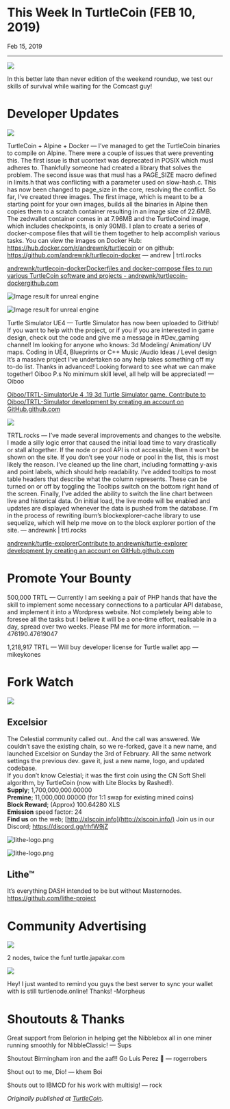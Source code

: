# This Week In TurtleCoin (FEB 10, 2019)

Feb 15, 2019

---

![](./images/0EvsoiWT07qdrrMYy.png)

In this better late than never edition of the weekend roundup, we test our skills of survival while waiting for the Comcast guy!

# Developer Updates

![](./images/0nwM11Bd5hAgJniiZ.png)

TurtleCoin + Alpine + Docker — I’ve managed to get the TurtleCoin binaries to compile on Alpine. There were a couple of issues that were preventing this. The first issue is that ucontext was deprecated in POSIX which musl adheres to. Thankfully someone had created a library that solves the problem. The second issue was that musl has a PAGE\_SIZE macro defined in limits.h that was conflicting with a parameter used on slow-hash.c. This has now been changed to page\_size in the core, resolving the conflict. So far, I’ve created three images. The first image, which is meant to be a starting point for your own images, builds all the binaries in Alpine then copies them to a scratch container resulting in an image size of 22.6MB. The zedwallet container comes in at 7.96MB and the TurtleCoind image, which includes checkpoints, is only 90MB. I plan to create a series of docker-compose files that will tie them together to help accomplish various tasks. You can view the images on Docker Hub: <https://hub.docker.com/r/andrewnk/turtlecoin> or on github: <https://github.com/andrewnk/turtlecoin-docker> — andrew | trtl.rocks

[andrewnk/turtlecoin-dockerDockerfiles and docker-compose files to run various TurtleCoin software and projects - andrewnk/turtlecoin-dockergithub.com](https://github.com/andrewnk/turtlecoin-docker)

![Image result for unreal engine](https://miro.medium.com/max/60/0*86SscXmgh7OY7x6Z?q=20)

![Image result for unreal engine](https://miro.medium.com/max/1400/0*86SscXmgh7OY7x6Z)

Turtle Simulator UE4 — Turtle Simulator has now been uploaded to GitHub! If you want to help with the project, or if you if you are interested in game design, check out the code and give me a message in #Dev\_gaming channel! Im looking for anyone who knows: 3d Modeling/ Animation/ UV maps. Coding in UE4, Blueprints or C++ Music /Audio Ideas / Level design It’s a massive project I’ve undertaken so any help takes something off my to-do list. Thanks in advanced! Looking forward to see what we can make together! Oiboo P.s No minimum skill level, all help will be appreciated! — Oiboo

[Oiboo/TRTL-SimulatorUe 4 .19 3d Turtle Simulator game. Contribute to Oiboo/TRTL-Simulator development by creating an account on GitHub.github.com](https://github.com/Oiboo/TRTL-Simulator)

![](./images/0K-WDu843LHzbLDwf.png)

TRTL.rocks — I’ve made several improvements and changes to the website. I made a silly logic error that caused the initial load time to vary drastically or stall altogether. If the node or pool API is not accessible, then it won’t be shown on the site. If you don’t see your node or pool in the list, this is most likely the reason. I’ve cleaned up the line chart, including formatting y-axis and point labels, which should help readability. I’ve added tooltips to most table headers that describe what the column represents. These can be turned on or off by toggling the Tooltips switch on the bottom right hand of the screen. Finally, I’ve added the ability to switch the line chart between live and historical data. On initial load, the live mode will be enabled and updates are displayed whenever the data is pushed from the database. I’m in the process of rewriting iburn’s blockexplorer-cache library to use sequelize, which will help me move on to the block explorer portion of the site. — andrewnk | trtl.rocks

[andrewnk/turtle-explorerContribute to andrewnk/turtle-explorer development by creating an account on GitHub.github.com](https://github.com/andrewnk/turtle-explorer)

# Promote Your Bounty

500,000 TRTL — Currently I am seeking a pair of PHP hands that have the skill to implement some necessary connections to a particular API database, and implement it into a Wordpress website. Not completely being able to foresee all the tasks but I believe it will be a one-time effort, realisable in a day, spread over two weeks. Please PM me for more information. — 476190.47619047

1,218,917 TRTL — Will buy developer license for Turtle wallet app — mikeykones

# Fork Watch

![](./images/0OV3mS6H0XkMif7-f.png)

## Excelsior

The Celestial community called out.. And the call was answered. We couldn’t save the existing chain, so we re-forked, gave it a new name, and launched Excelsior on Sunday the 3rd of February. All the same network settings the previous dev. gave it, just a new name, logo, and updated codebase.  
If you don’t know Celestial; it was the first coin using the CN Soft Shell algorithm, by TurtleCoin (now with Lite Blocks by Rashed!).  
**Supply**; 1,700,000,000.00000  
**Premine**; 11,000,000.00000 (for 1:1 swap for existing mined coins)  
**Block Reward**; (Approx) 100.64280 XLS  
**Emission** speed factor: 24  
**Find us** on the web; [http://xlscoin.info](http://xlscoin.info/) Join us in our Discord; <https://discord.gg/rhfW9jZ>

![lithe-logo.png](https://miro.medium.com/max/60/0*fE_JaT_1YA2kO0mq?q=20)

![lithe-logo.png](https://miro.medium.com/max/500/0*fE_JaT_1YA2kO0mq)

## Lithe™

It’s everything DASH intended to be but without Masternodes.  
<https://github.com/lithe-project>

# Community Advertising

![](./images/0Itm6N8sNntfr0zPO.png)

2 nodes, twice the fun! turtle.japakar.com

![](./images/0_ECijp3OFl6Zm4gt.png)

Hey! I just wanted to remind you guys the best server to sync your wallet with is still turtlenode.online! Thanks! -Morpheus

# Shoutouts & Thanks

Great support from Belorion in helping get the Nibblebox all in one miner running smoothly for NibbleClassic! — Sups

Shoutout Birmingham iron and the aaf!! Go Luis Perez 💪 — rogerrobers

Shout out to me, Dio! — khem Boi

Shouts out to IBMCD for his work with multisig! — rock

_Originally published at_ [_TurtleCoin_](http://blog.turtlecoin.lol/archives/this-week-in-turtlecoin-feb-10-2019/)_._